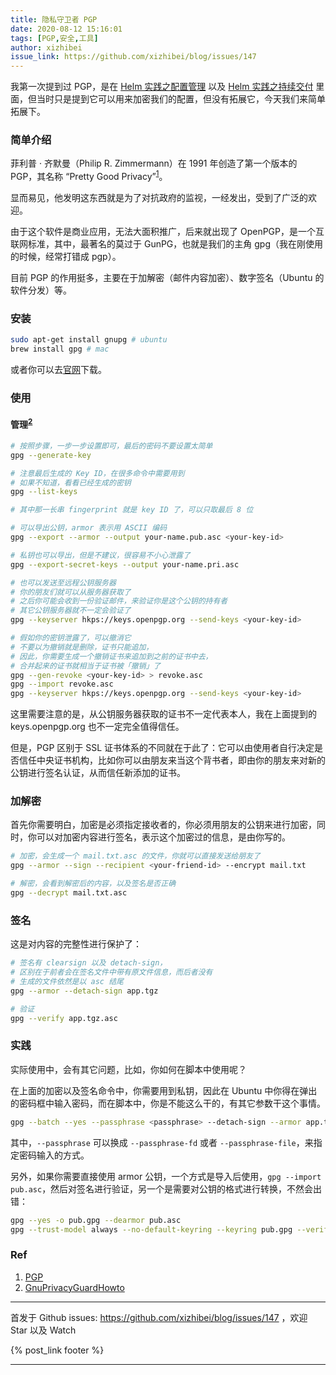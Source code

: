 ```yaml
---
title: 隐私守卫者 PGP
date: 2020-08-12 15:16:01
tags: [PGP,安全,工具]
author: xizhibei
issue_link: https://github.com/xizhibei/blog/issues/147
---
```

<!-- en_title: privacy-guardian-pgp -->

我第一次提到过 PGP，是在 [Helm 实践之配置管理](https://github.com/xizhibei/blog/issues/90) 以及 [Helm 实践之持续交付](https://github.com/xizhibei/blog/issues/91)  里面，但当时只是提到它可以用来加密我们的配置，但没有拓展它，今天我们来简单拓展下。

### 简单介绍

菲利普 · 齐默曼（Philip R. Zimmermann）在 1991 年创造了第一个版本的 PGP，其名称 “Pretty Good Privacy”<sup>[1]</sup>。

显而易见，他发明这东西就是为了对抗政府的监视，一经发出，受到了广泛的欢迎。

由于这个软件是商业应用，无法大面积推广，后来就出现了 OpenPGP，是一个互联网标准，其中，最著名的莫过于 GunPG，也就是我们的主角 gpg（我在刚使用的时候，经常打错成 pgp）。

目前 PGP 的作用挺多，主要在于加解密（邮件内容加密）、数字签名（Ubuntu 的软件分发）等。

### 安装

```bash
sudo apt-get install gnupg # ubuntu
brew install gpg # mac
```

或者你可以去[官网](https://gnupg.org/)下载。

### 使用

#### 管理<sup>[2]</sup>

```bash
# 按照步骤，一步一步设置即可，最后的密码不要设置太简单
gpg --generate-key

# 注意最后生成的 Key ID，在很多命令中需要用到
# 如果不知道，看看已经生成的密钥
gpg --list-keys

# 其中那一长串 fingerprint 就是 key ID 了，可以只取最后 8 位

# 可以导出公钥，armor 表示用 ASCII 编码
gpg --export --armor --output your-name.pub.asc <your-key-id>

# 私钥也可以导出，但是不建议，很容易不小心泄露了
gpg --export-secret-keys --output your-name.pri.asc

# 也可以发送至远程公钥服务器
# 你的朋友们就可以从服务器获取了
# 之后你可能会收到一份验证邮件，来验证你是这个公钥的持有者
# 其它公钥服务器就不一定会验证了
gpg --keyserver hkps://keys.openpgp.org --send-keys <your-key-id>

# 假如你的密钥泄露了，可以撤消它
# 不要以为撤销就是删除，证书只能追加，
# 因此，你需要生成一个撤销证书来追加到之前的证书中去，
# 合并起来的证书就相当于证书被「撤销」了
gpg --gen-revoke <your-key-id> > revoke.asc
gpg --import revoke.asc
gpg --keyserver hkps://keys.openpgp.org --send-keys <your-key-id>
```

这里需要注意的是，从公钥服务器获取的证书不一定代表本人，我在上面提到的 keys.openpgp.org 也不一定完全值得信任。

但是，PGP 区别于 SSL 证书体系的不同就在于此了：它可以由使用者自行决定是否信任中央证书机构，比如你可以由朋友来当这个背书者，即由你的朋友来对新的公钥进行签名认证，从而信任新添加的证书。

### 加解密

首先你需要明白，加密是必须指定接收者的，你必须用朋友的公钥来进行加密，同时，你可以对加密内容进行签名，表示这个加密过的信息，是由你写的。

```bash
# 加密，会生成一个 mail.txt.asc 的文件，你就可以直接发送给朋友了
gpg --armor --sign --recipient <your-friend-id> --encrypt mail.txt

# 解密，会看到解密后的内容，以及签名是否正确
gpg --decrypt mail.txt.asc
```

### 签名

这是对内容的完整性进行保护了：

```bash
# 签名有 clearsign 以及 detach-sign，
# 区别在于前者会在签名文件中带有原文件信息，而后者没有
# 生成的文件依然是以 asc 结尾
gpg --armor --detach-sign app.tgz

# 验证
gpg --verify app.tgz.asc
```

### 实践

实际使用中，会有其它问题，比如，你如何在脚本中使用呢？

在上面的加密以及签名命令中，你需要用到私钥，因此在 Ubuntu 中你得在弹出的密码框中输入密码，而在脚本中，你是不能这么干的，有其它参数干这个事情。

```bash
gpg --batch --yes --passphrase <passphrase> --detach-sign --armor app.tgz
```

其中，`--passphrase` 可以换成 `--passphrase-fd` 或者 `--passphrase-file`，来指定密码输入的方式。

另外，如果你需要直接使用 armor 公钥，一个方式是导入后使用，`gpg --import pub.asc`，然后对签名进行验证，另一个是需要对公钥的格式进行转换，不然会出错：

```bash
gpg --yes -o pub.gpg --dearmor pub.asc
gpg --trust-model always --no-default-keyring --keyring pub.gpg --verify app.tgz.asc
```

### Ref

1.  [PGP][1]
2.  [GnuPrivacyGuardHowto][2]

[1]: https://zh.wikipedia.org/wiki/PGP

[2]: https://help.ubuntu.com/community/GnuPrivacyGuardHowto


***
首发于 Github issues: https://github.com/xizhibei/blog/issues/147 ，欢迎 Star 以及 Watch

{% post_link footer %}
***